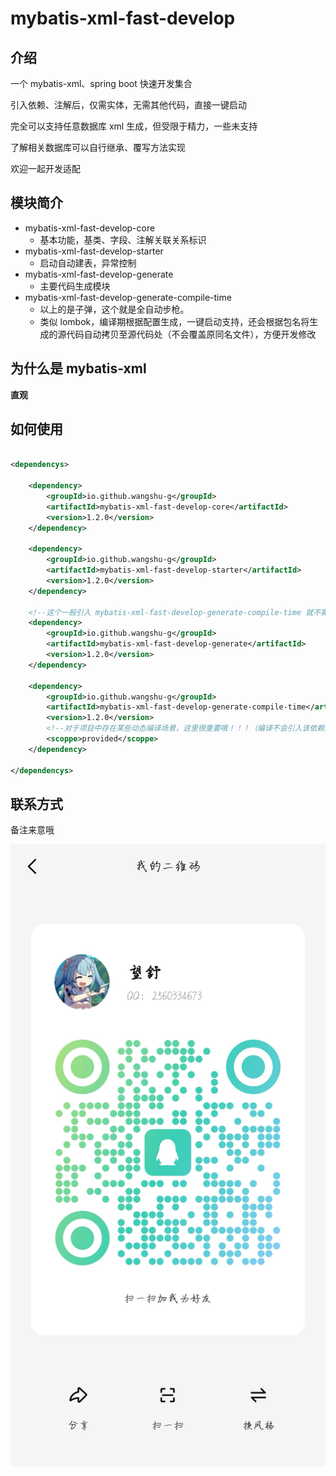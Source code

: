 # mybatis-xml-fast-develop

## 介绍

一个 mybatis-xml、spring boot 快速开发集合

引入依赖、注解后，仅需实体，无需其他代码，直接一键启动

完全可以支持任意数据库 xml 生成，但受限于精力，一些未支持

了解相关数据库可以自行继承、覆写方法实现

欢迎一起开发适配

## 模块简介

+ mybatis-xml-fast-develop-core 
  + 基本功能，基类、字段、注解关联关系标识
+ mybatis-xml-fast-develop-starter
  + 启动自动建表，异常控制
+ mybatis-xml-fast-develop-generate 
  + 主要代码生成模块
+ mybatis-xml-fast-develop-generate-compile-time 
  + 以上的是子弹，这个就是全自动步枪。
  + 类似 lombok，编译期根据配置生成，一键启动支持，还会根据包名将生成的源代码自动拷贝至源代码处（不会覆盖原同名文件），方便开发修改

## 为什么是 mybatis-xml

**直观**

## 如何使用

```xml

<dependencys>

    <dependency>
        <groupId>io.github.wangshu-g</groupId>
        <artifactId>mybatis-xml-fast-develop-core</artifactId>
        <version>1.2.0</version>
    </dependency>

    <dependency>
        <groupId>io.github.wangshu-g</groupId>
        <artifactId>mybatis-xml-fast-develop-starter</artifactId>
        <version>1.2.0</version>
    </dependency>

    <!--这个一般引入 mybatis-xml-fast-develop-generate-compile-time 就不需要自己调用生成了-->
    <dependency>
        <groupId>io.github.wangshu-g</groupId>
        <artifactId>mybatis-xml-fast-develop-generate</artifactId>
        <version>1.2.0</version>
    </dependency>

    <dependency>
        <groupId>io.github.wangshu-g</groupId>
        <artifactId>mybatis-xml-fast-develop-generate-compile-time</artifactId>
        <version>1.2.0</version>
        <!--对于项目中存在某些动态编译场景，这里很重要哦！！！（编译不会引入该依赖）-->
        <scoppe>provided</scoppe>
    </dependency>

</dependencys>

```

## 联系方式

备注来意哦

![author-qq-qrcode.jpg](author-qq-qrcode.jpg)




